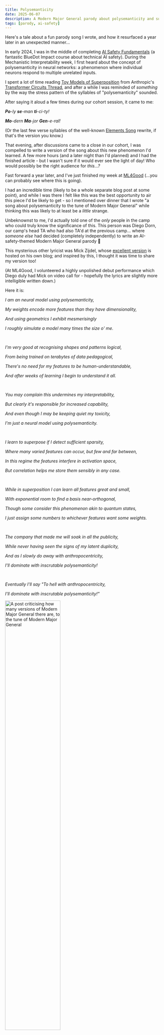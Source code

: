 ```yaml
---
title: Polysemanticity
date: 2025-06-07
description: A Modern Major General parody about polysemanticity and superposition in neural networks
tags: [parody, ai-safety]
---
```


Here's a tale about a fun parody song I wrote, and how it resurfaced a year later in
an unexpected manner...

In early 2024, I was in the middle of completing [AI Safety Fundamentals](https://bluedot.org/courses/alignment)
(a fantastic BlueDot Impact course about technical AI safety). During the Mechanistic
Interpretability week, I first heard about the concept of polysemanticity in neural
networks: a phenomenon where individual neurons respond to multiple unrelated inputs.

I spent a lot of time reading [Toy Models of Superposition](https://transformer-circuits.pub/2022/toy_model/index.html)
from Anthropic's [Transformer Circuits Thread](https://transformer-circuits.pub/), and
after a while I was reminded of _something_ by the way the stress pattern of the
syllables of "polysemanticity" sounded.

After saying it aloud a few times during our cohort session, it came to me:

_**Po**-ly **se**-man **ti**-ci-ty!_

_**Mo**-dern **Ma**-jor **Gen**-e-ral!_

(Or the last few verse syllables of the well-known [Elements Song](https://www.youtube.com/watch?v=U2cfju6GTNs)
rewrite, if that's the version you know.)

That evening, after discussions came to a close in our cohort, I was compelled to write a
version of the song about this new phenomenon I'd learned. A few more hours (and a later
night than I'd planned) and I had the finished article - but I wasn't sure if it would
ever see the light of day! Who would possibly be the right audience for _this...?_

Fast forward a year later, and I've just finished my week at [ML4Good](https://www.ml4good.org/)
(...you can probably see where this is going).

I had an incredible time (likely to be a whole separate blog post at some point), and
while I was there I felt like this was the best opportunity to air this piece I'd
be likely to get - so I mentioned over dinner that I wrote "a song about polysemanticity
to the tune of Modern Major General" while thinking this was likely to at least be a _little_
strange.

Unbeknownst to me, I'd actually told one of the _only_ people in the camp who could
truly know the significance of this. This person was Diego Dorn, our camp's head TA who
had also TA'd at the previous camp... where _someone else_ had decided (completely
independently) to write an AI-safety-themed Modern Major General parody 🤯

This mysterious other lyricist was Mick Zijdel, whose [excellent version](https://mickzijdel.com/blog/2025-03-30-i-am-the-very-triumph-of-a-thinker-artificial-parody-lyrics/)
is hosted on his own blog; and inspired by this, I thought it was time to share my version
too!

(At ML4Good, I volunteered a highly unpolished debut performance which Diego duly had Mick
on video call for - hopefully the lyrics are slightly more intelligible written down.)

Here it is:


_I am an neural model using polysemanticity,_

_My weights encode more features than they have dimensionality,_

_And using geometrics I exhibit mesmerisingly_

_I roughly simulate a model many times the size o' me._

<br>

_I'm very good at recognising shapes and patterns logical,_

_From being trained on terabytes of data pedagogical,_

_There's no need for my features to be human-understandable,_

_And after weeks of learning I begin to understand it all._

<br>

_You may complain this undermines my interpretability,_

_But clearly it's responsible for increased capability,_

_And even though I may be keeping quiet my toxicity,_

_I'm just a neural model using polysemanticity._

<br>

_I learn to superpose if I detect sufficient sparsity,_

_Where many varied features can occur, but few and far between,_

_In this regime the features interfere in activation space,_

_But correlation helps me store them sensibly in any case._

<br>

_While in superposition I can learn all features great and small,_

_With exponential room to find a basis near-orthogonal,_

_Though some consider this phenomenon akin to quantum states,_

_I just assign some numbers to whichever features want some weights._

<br>

_The company that made me will soak in all the publicity,_

_While never having seen the signs of my latent duplicity,_

_And as I slowly do away with anthropocentricity,_

_I'll dominate with inscrutable polysemanticity!_

<br>

_Eventually I'll say "To hell with anthropocentricity,_

_I'll dominate with inscrutable polysemanticity!"_

<img src="../../../static/images/modern-modern-major-generals.png" alt="A post criticising how many versions of Modern Major General there are, to the tune of Modern Major General" class="align-center" style="width: 60%; max-width: 600px;">
<p class="image-caption">
A related post I stumbled across on <a href="https://www.reddit.com/r/CuratedTumblr/comments/1d92o5n/modern_modern_major_generals/">this Reddit thread</a>. May require re-reading a few times!
</p>
